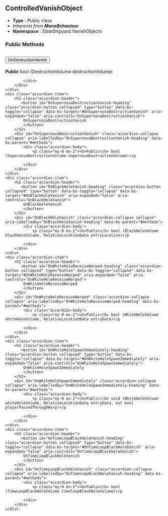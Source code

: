 ## ControlledVanishObject
* **Type** : Public class
* _Inherents from **MonoBehaviour**_ 
* **Namespace** : SlateShipyard.VanishObjects






### Public Methods
<div class="accordion" id="methods">
	<div class="accordion-item">
		<h2 class="accordion-header">
           <button id="OnDestructionVanish-heading" class="accordion-button collapsed" type="button" data-bs-toggle="collapse" data-bs-target="#OnDestructionVanish" aria-expanded="false" aria-controls="OnDestructionVanish">
            OnDestructionVanish
			</button>
		</h2>
		<div id="OnDestructionVanish" class="accordion-collapse collapse" aria-labelledby="OnDestructionVanish-heading" data-bs-parent="#methods">
			<div class="accordion-body">
				<p class="my-0 ms-2"><b>Public</b> bool (DestructionVolume destructionVolume)</p
				
			</div>
		</div>
	</div>
	<div class="accordion-item">
		<h2 class="accordion-header">
           <button id="OnSupernovaDestructionVanish-heading" class="accordion-button collapsed" type="button" data-bs-toggle="collapse" data-bs-target="#OnSupernovaDestructionVanish" aria-expanded="false" aria-controls="OnSupernovaDestructionVanish">
            OnSupernovaDestructionVanish
			</button>
		</h2>
		<div id="OnSupernovaDestructionVanish" class="accordion-collapse collapse" aria-labelledby="OnSupernovaDestructionVanish-heading" data-bs-parent="#methods">
			<div class="accordion-body">
				<p class="my-0 ms-2"><b>Public</b> bool (SupernovaDestructionVolume supernovaDestructionVolume)</p
				
			</div>
		</div>
	</div>
	<div class="accordion-item">
		<h2 class="accordion-header">
           <button id="OnBlackHoleVanish-heading" class="accordion-button collapsed" type="button" data-bs-toggle="collapse" data-bs-target="#OnBlackHoleVanish" aria-expanded="false" aria-controls="OnBlackHoleVanish">
            OnBlackHoleVanish
			</button>
		</h2>
		<div id="OnBlackHoleVanish" class="accordion-collapse collapse" aria-labelledby="OnBlackHoleVanish-heading" data-bs-parent="#methods">
			<div class="accordion-body">
				<p class="my-0 ms-2"><b>Public</b> bool (BlackHoleVolume blackHoleVolume, RelativeLocationData entryLocation)</p
				
			</div>
		</div>
	</div>
	<div class="accordion-item">
		<h2 class="accordion-header">
           <button id="OnWhiteHoleReceiveWarped-heading" class="accordion-button collapsed" type="button" data-bs-toggle="collapse" data-bs-target="#OnWhiteHoleReceiveWarped" aria-expanded="false" aria-controls="OnWhiteHoleReceiveWarped">
            OnWhiteHoleReceiveWarped
			</button>
		</h2>
		<div id="OnWhiteHoleReceiveWarped" class="accordion-collapse collapse" aria-labelledby="OnWhiteHoleReceiveWarped-heading" data-bs-parent="#methods">
			<div class="accordion-body">
				<p class="my-0 ms-2"><b>Public</b> bool (WhiteHoleVolume whiteHoleVolume, RelativeLocationData entryData)</p
				
			</div>
		</div>
	</div>
	<div class="accordion-item">
		<h2 class="accordion-header">
           <button id="OnWhiteHoleSpawnImmediately-heading" class="accordion-button collapsed" type="button" data-bs-toggle="collapse" data-bs-target="#OnWhiteHoleSpawnImmediately" aria-expanded="false" aria-controls="OnWhiteHoleSpawnImmediately">
            OnWhiteHoleSpawnImmediately
			</button>
		</h2>
		<div id="OnWhiteHoleSpawnImmediately" class="accordion-collapse collapse" aria-labelledby="OnWhiteHoleSpawnImmediately-heading" data-bs-parent="#methods">
			<div class="accordion-body">
				<p class="my-0 ms-2"><b>Public</b> void (WhiteHoleVolume whiteHoleVolume, RelativeLocationData entryData, out bool playerPassedThroughWarp)</p
				
			</div>
		</div>
	</div>
	<div class="accordion-item">
		<h2 class="accordion-header">
           <button id="OnTimeLoopBlackHoleVanish-heading" class="accordion-button collapsed" type="button" data-bs-toggle="collapse" data-bs-target="#OnTimeLoopBlackHoleVanish" aria-expanded="false" aria-controls="OnTimeLoopBlackHoleVanish">
            OnTimeLoopBlackHoleVanish
			</button>
		</h2>
		<div id="OnTimeLoopBlackHoleVanish" class="accordion-collapse collapse" aria-labelledby="OnTimeLoopBlackHoleVanish-heading" data-bs-parent="#methods">
			<div class="accordion-body">
				<p class="my-0 ms-2"><b>Public</b> bool (TimeLoopBlackHoleVolume timeloopBlackHoleVolume)</p
				
			</div>
		</div>
	</div>
</div>

